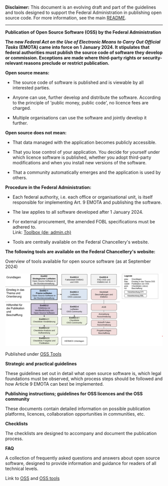 **Disclaimer:** This document is an evolving draft and part of the guidelines and tools designed to support the Federal Administration in publishing open source code. For more information, see the main [README](https://github.com/swiss/opensource-guidelines/tree/main).

---

**Publication of Open Source Software (OSS) by the Federal
Administration**

**The new *Federal Act on the Use of Electronic Means to Carry Out
Official Tasks* (EMOTA) came into force on 1 January 2024. It stipulates
that federal authorities must publish the source code of software they
develop or commission. Exceptions are made where third-party rights or
security-relevant reasons preclude or restrict publication.**

**Open source means:**

  - The source code of software is published and is viewable by all
    interested parties.

  - Anyone can use, further develop and distribute the software.
    According to the principle of 'public money, public code', no
    licence fees are charged.

  - Multiple organisations can use the software and jointly develop it
    further.

**Open source does not mean:**

  - That data managed with the application becomes publicly accessible.

  - That you lose control of your application. You decide for yourself
    under which licence software is published, whether you adopt
    third-party modifications and when you install new versions of the
    software.

  - That a community automatically emerges and the application is used
    by others.

**Procedure in the Federal Administration:**

  - Each federal authority, i.e. each office or organisational unit, is
    itself responsible for implementing Art. 9 EMOTA and publishing the
    software.

  - The law applies to all software developed after 1 January 2024.

  - For external procurement, the amended FOBL specifications must be
    adhered to.  
    Link: [Toolbox (de;
    admin.ch)](https://intranet.bbl.admin.ch/bbl_kp/de/home/informatik/beschaffung-buerotechnik-informatik-des-bbl/werkzeugkasten.html)

<!-- end list -->

  - Tools are centrally available on the Federal Chancellery's website.

**The following tools are available on the Federal Chancellery's
website:**

Overview of tools available for open source software (as at September
2024)

![](./assets/em002-5//media/image1.png)

Published under [OSS
Tools](https://www.bk.admin.ch/bk/en/home/digitale-transformation-ikt-lenkung/bundesarchitektur/open_source_software/hilfsmittel_oss.html)

**Strategic and practical guidelines**

These guidelines set out in detail what open source software is, which
legal foundations must be observed, which process steps should be
followed and how Article 9 EMOTA can best be implemented.

**Publishing instructions; guidelines for OSS licences and the OSS
community**

These documents contain detailed information on possible publication
platforms, licences, collaboration opportunities in communities, etc.

**Checklists**

The checklists are designed to accompany and document the publication
process.

**FAQ**

A collection of frequently asked questions and answers about open source
software, designed to provide information and guidance for readers of
all technical levels.

Link to
[OSS](https://www.bk.admin.ch/bk/en/home/digitale-transformation-ikt-lenkung/bundesarchitektur/open_source_software.html)
and [OSS
tools](https://www.bk.admin.ch/bk/en/home/digitale-transformation-ikt-lenkung/bundesarchitektur/open_source_software/hilfsmittel_oss.html)

